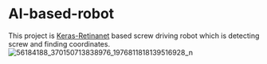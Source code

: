 # AI-based-robot
  This project is [Keras-Retinanet](https://github.com/fizyr/keras-retinanet) based screw driving robot which is detecting screw and finding coordinates.
![56184188_370150713838976_1976811818139516928_n](https://user-images.githubusercontent.com/29839095/58111774-b17df680-7c24-11e9-8dd6-6d95edb06209.jpg)
